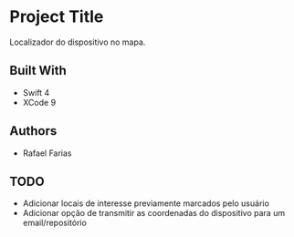 # Project Title

Localizador do dispositivo no mapa. 

## Built With

* Swift 4
* XCode 9


## Authors

* Rafael Farias

## TODO

* Adicionar locais de interesse previamente marcados pelo usuário
* Adicionar opção de transmitir as coordenadas do dispositivo para um email/repositório

